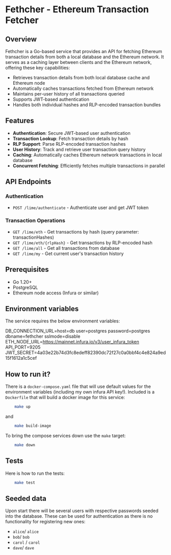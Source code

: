 # Fethcher - Ethereum Transaction Fetcher

## Overview

Fethcher is a Go-based service that provides an API for fetching Ethereum transaction details from both a local database and the Ethereum network. It serves as a caching layer between clients and the Ethereum network, offering these key capabilities:

- Retrieves transaction details from both local database cache and Ethereum node
- Automatically caches transactions fetched from Ethereum network
- Maintains per-user history of all transactions queried
- Supports JWT-based authentication
- Handles both individual hashes and RLP-encoded transaction bundles

## Features

- **Authentication**: Secure JWT-based user authentication
- **Transaction Lookup**: Fetch transaction details by hash
- **RLP Support**: Parse RLP-encoded transaction hashes
- **User History**: Track and retrieve user transaction query history
- **Caching**: Automatically caches Ethereum network transactions in local database
- **Concurrent Fetching**: Efficiently fetches multiple transactions in parallel

## API Endpoints

### Authentication
- `POST /lime/authenticate` - Authenticate user and get JWT token

### Transaction Operations
- `GET /lime/eth` - Get transactions by hash (query parameter: transactionHashes)
- `GET /lime/eth/{rlpHash}` - Get transactions by RLP-encoded hash
- `GET /lime/all` - Get all transactions from database
- `GET /lime/my` - Get current user's transaction history

## Prerequisites

- Go 1.20+
- PostgreSQL
- Ethereum node access (Infura or similar)

## Environment variables

The service requires the below environment variables:

DB_CONNECTION_URL=host=db user=postgres password=postgres dbname=fethcher sslmode=disable
ETH_NODE_URL=https://mainnet.infura.io/v3/user_infura_token
API_PORT=9205
JWT_SECRET=4a03e22b74d3fc8edeff82390dc72f27c0a0bbf4c4e824a9ed15f1612a1c5cef

## How to run it? 

There is a `docker-compose.yaml` file that will use default values for the environment variables (including my own infura API key!). Included is a `Dockerfile` that will build a docker image for this service:

```bash
    make up
```

and

```bash
    make build-image
```

To bring the compose services down use the `make` target:

```bash
    make down
```

## Tests

Here is how to run the tests: 

```bash
    make test
```

## Seeded data

Upon start there will be several users with respective passwords seeded into the database. These can be used for authentication as there is no functionality for registering new ones:

- `alice`/ `alice`
- `bob`/ `bob`
- `carol` / `carol`
- `dave`/ `dave`
 


